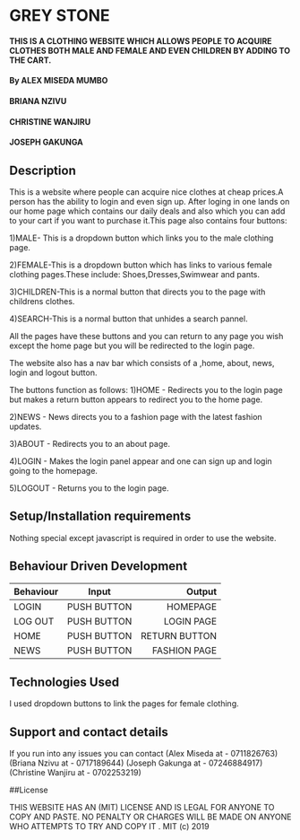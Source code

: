 # GREY STONE


#### THIS IS A CLOTHING WEBSITE WHICH ALLOWS PEOPLE TO ACQUIRE CLOTHES BOTH MALE AND FEMALE AND EVEN CHILDREN BY ADDING TO THE CART.


#### By ALEX MISEDA MUMBO
####    BRIANA NZIVU
####    CHRISTINE WANJIRU
####    JOSEPH GAKUNGA

## Description
This is a website where people can acquire nice clothes at cheap prices.A person has the ability to login and even sign up. After loging in one lands on our home page which contains our daily deals and also which you can add to your cart if you want to purchase it.This page also contains four buttons:

1)MALE- This is a dropdown button which links you to the male clothing page.

2)FEMALE-This is a dropdown button which has links to various female clothing pages.These include: Shoes,Dresses,Swimwear and pants.

3)CHILDREN-This is a normal button that directs you to the page with childrens clothes.

4)SEARCH-This is a normal button that unhides a search pannel.

All the pages have these buttons and you can return to any page you wish except the home page but you will be redirected to the login page.

The website also has a nav bar which consists of a ,home, about, news, login and logout button.

The buttons function as follows:
1)HOME - Redirects you to the login page but makes a return button appears to redirect you to the home page.

2)NEWS - News directs you to a fashion page with the latest fashion updates.

3)ABOUT - Redirects you to an about page.

4)LOGIN - Makes the login panel appear and one can sign up and login going to the homepage.

5)LOGOUT - Returns you to the login page.



## Setup/Installation requirements
Nothing special except javascript is required in order to use the website.


## Behaviour Driven Development

|  Behaviour                         |  Input                  | Output                |
| ------------------------------     | :----------------------:| ---------------------:|
| LOGIN                              |  PUSH BUTTON            | HOMEPAGE              |
| LOG OUT                            |  PUSH BUTTON            | LOGIN PAGE            |
| HOME                               |  PUSH BUTTON            | RETURN BUTTON         |
| NEWS                               |  PUSH BUTTON            | FASHION PAGE          |


## Technologies Used
I used dropdown buttons to link the pages for female clothing.

## Support and contact details
If you run into any issues you can contact (Alex Miseda at - 0711826763)
                                           (Briana Nzivu at - 0717189644)
                                           (Joseph Gakunga at - 07246884917)
                                           (Christine Wanjiru at - 0702253219)

##License

THIS WEBSITE HAS AN (MIT) LICENSE  AND IS LEGAL FOR ANYONE TO COPY AND PASTE.
 NO PENALTY OR CHARGES WILL BE MADE ON ANYONE WHO ATTEMPTS TO TRY AND COPY IT .
                               MIT (c) 2019
